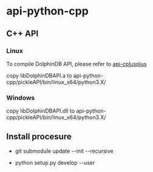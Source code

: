 # api-python-cpp

## C++ API

### Linux
To compile DolphinDB API, please refer to [api-cplusplus](../../../api-cplusplus)

copy libDolphinDBAPI.a to api-python-cpp/pickleAPI/bin/linux_x64/python3.X/

### Windows

copy libDolphinDBAPI.dll to api-python-cpp/pickleAPI/bin/linux_x64/python3.X/

## Install procesure

* git submodule update --init --recursive

* python setup.py develop --user


